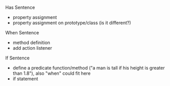 Has Sentence
- property assignment
- property assignment on prototype/class (is it different?)

When Sentence
- method definition
- add action listener

If Sentence
- define a predicate function/method ("a man is tall if his height is greater than 1.8"), also "when" could fit here
- if statement


